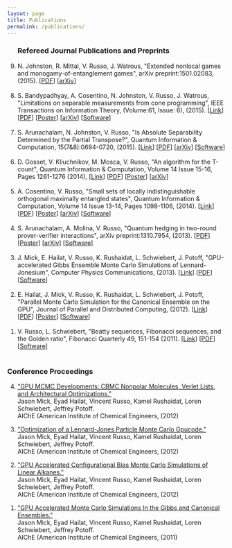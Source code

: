 ```yaml
---
layout: page
title: Publications
permalink: /publications/
---
```


<script>
  (function(i,s,o,g,r,a,m){i['GoogleAnalyticsObject']=r;i[r]=i[r]||function(){
  (i[r].q=i[r].q||[]).push(arguments)},i[r].l=1*new Date();a=s.createElement(o),
  m=s.getElementsByTagName(o)[0];a.async=1;a.src=g;m.parentNode.insertBefore(a,m)
  })(window,document,'script','//www.google-analytics.com/analytics.js','ga');

  ga('create', 'UA-59145213-1', 'auto');
  ga('send', 'pageview');

</script>

<OL reversed>

<!--

-->

<h3>Refereed Journal Publications and Preprints</h3>

<LI> 
N. Johnston, R. Mittal, V. Russo, J. Watrous, "Extended nonlocal games and monogamy-of-entanglement games", arXiv preprint:1501.02083, (2015). 
[<A HREF="/_pdf/extended_nonlocal.pdf">PDF</A>]
[<A HREF="http://arxiv.org/abs/1510.02083">arXiv</A>]
</LI>
<BR>

<LI>
S. Bandypadhyay, A. Cosentino, N. Johnston, V. Russo, J. Watrous, "Limitations on separable measurements from cone programming", 
IEEE Transactions on Information Theory, (Volume:61, Issue: 6), (2015). 
[<A HREF="http://ieeexplore.ieee.org/xpl/login.jsp?tp=&arnumber=7086052&url=http%3A%2F%2Fieeexplore.ieee.org%2Fiel7%2F18%2F7109216%2F07086052.pdf%3Farnumber%3D7086052">Link</A>]
[<A HREF="/_pdf/limitations_cone.pdf">PDF</A>]
[<A HREF="/_pdf/limitations_cone_poster.pdf">Poster</A>]
[<A HREF="http://arxiv.org/abs/1408.6981">arXiv</A>]
[<A HREF="http://www.qetlab.com/List_of_functions#Distinguishing_objects">Software</A>]
</LI>
<BR>

<LI>
S. Arunachalam, N. Johnston, V. Russo, "Is Absolute Separability Determined by the Partial Transpose?",
Quantum Information & Computation, 15(7&8):0694-0720, (2015).
[<A HREF="http://www.rintonpress.com/xxqic15/qic-15-78/0694-0720.pdf">Link</A>]
[<A HREF="/_pdf/absolute_separability.pdf">PDF</A>]
[<A HREF="http://arxiv.org/abs/1405.5853">arXiv</A>]
[<A HREF="https://github.com/vprusso/separable-from-spectrum">Software</A>]
</LI>
<BR>

<LI>
D. Gosset, V. Kliuchnikov, M. Mosca, V. Russo, "An algorithm for the T-count",
Quantum Information & Computation, Volume 14 Issue 15-16, Pages 1261-1276 (2014),
[<A HREF="http://dl.acm.org/citation.cfm?id=2685180">Link</A>]
[<A HREF="/_pdf/t_count.pdf">PDF</A>]
[<A HREF="/_pdf/t_count_poster.pdf">Poster</A>]
[<A HREF="http://arxiv.org/abs/1308.4134">arXiv</A>]
</LI>
<BR>

<LI>
A. Cosentino, V. Russo, "Small sets of locally indistinguishable orthogonal maximally entangled states",
Quantum Information & Computation, Volume 14 Issue 13-14, Pages 1098-1106, (2014).
[<A HREF="http://dl.acm.org/citation.cfm?id=2685167">Link</A>]
[<A HREF="/_pdf/small_sets.pdf">PDF</A>]
[<A HREF="/_pdf/small_sets_poster.pdf">Poster</A>]
[<A HREF="http://arxiv.org/abs/1307.3232">arXiv</A>]
[<A HREF="https://bitbucket.org/acosenti/ppt-sdp-paper">Software</A>]
</LI>
<BR>

<LI>
S. Arunachalam, A. Molina, V. Russo, "Quantum hedging in two-round prover-verifier interactions", 
arXiv preprint:1310.7954, (2013). 
[<A HREF="/_pdf/hedging_bets.pdf">PDF</A>]
[<A HREF="/_pdf/hedging_bets_poster.pdf">Poster</A>]
[<A HREF="http://arxiv.org/abs/1310.7954">arXiv</A>]
[<A HREF="https://github.com/vprusso/quantum-hedging">Software</A>]
</LI>
<BR>

<LI>
J. Mick, E. Hailat, V. Russo, K. Rushaidat, L. Schwiebert, J. Potoff, "GPU-accelerated Gibbs Ensemble Monte Carlo Simulations of Lennard-Jonesium",
Computer Physics Communications, (2013). 
[<A HREF="http://www.sciencedirect.com/science/article/pii/S0010465513002270#">Link</A>]
[<A HREF="/_pdf/lennard_jonesium.pdf">PDF</A>]
[<A HREF="http://gomc.eng.wayne.edu/">Software</A>]
</LI>
<BR>

<LI>
E. Hailat, J. Mick, V. Russo, K. Rushaidat, L. Schwiebert, J. Potoff, "Parallel Monte Carlo Simulation for the Canonical Ensemble on the GPU", 
Journal of Parallel and Distributed Computing, (2012). 
[<A HREF="http://www.tandfonline.com/doi/abs/10.1080/17445760.2013.833617#.ViTy5n6rRQI">Link</A>]
[<A HREF="/_pdf/gpu_parallel.pdf">PDF</A>]
[<A HREF="/_pdf/gpu_parallel_poster.pdf">Poster</A>]
[<A HREF="http://gomc.eng.wayne.edu/">Software</A>]
</LI>
<BR>

<LI>
V. Russo, L. Schwiebert, "Beatty sequences, Fibonacci sequences, and the Golden ratio",
Fibonacci Quarterly 49, 151-154 (2011). 
[<A HREF="http://www.fq.math.ca/Papers/49-2/RussoSchwiebert.pdf">Link</A>]
[<A HREF="/_pdf/beatty_sequences.pdf">PDF</A>]
[<A HREF="https://github.com/vprusso/swappage_problem">Software</A>]
</LI>
<BR>

</OL>

<h3>Conference Proceedings</h3>

<OL reversed>

<li>
<a href="http://www3.aiche.org/Proceedings/Abstract.aspx?PaperID=284448">"GPU MCMC Developments: CBMC Nonpolar Molecules, Verlet Lists, and Architectural Optimizations."</a> <br>
Jason Mick, Eyad Hailat, Vincent Russo, Kamel Rushaidat, Loren Schwiebert, Jeffrey Potoff.<br>
AIChE (American Institute of Chemical Engineers, (2012)<p>
</li>

<li>
<a href="http://www3.aiche.org/Proceedings/Abstract.aspx?PaperID=283934">"Optimization of a Lennard-Jones Particle Monte Carlo Gpucode."</a> <br>
Jason Mick, Eyad Hailat, Vincent Russo, Kamel Rushaidat, Loren Schwiebert, Jeffrey Potoff.<br>
AIChE (American Institute of Chemical Engineers, (2012)<p>
</li>

<li>
<a href="http://www3.aiche.org/Proceedings/Abstract.aspx?PaperID=283711">"GPU Accelerated Configurational Bias Monte Carlo Simulations of Linear Alkanes."</a> <br>
Jason Mick, Eyad Hailat, Vincent Russo, Kamel Rushaidat, Loren Schwiebert, Jeffrey Potoff.<br>
AIChE (American Institute of Chemical Engineers, (2012)<p>
</li>

<li>
<a href="http://www3.aiche.org/Proceedings/Abstract.aspx?PaperID=235324">"GPU Accelerated Monte Carlo Simulations In the Gibbs and Canonical Ensembles."</a> <br>
Jason Mick, Eyad Hailat, Vincent Russo, Kamel Rushaidat, Loren Schwiebert, Jeffrey Potoff.<br>
AIChE (American Institute of Chemical Engineers, (2011)<p>
</li>

</OL>

